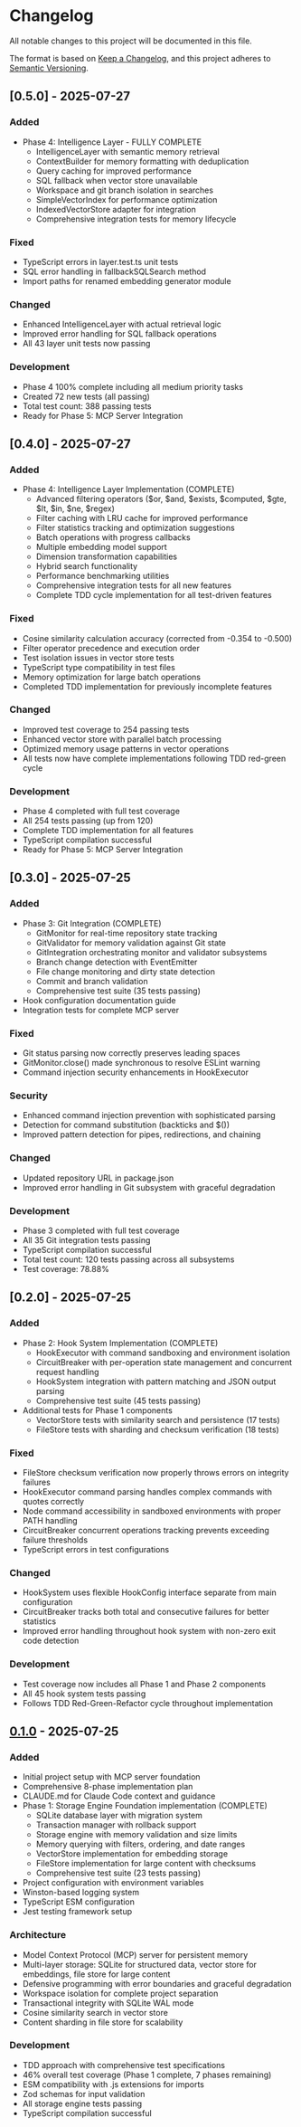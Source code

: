 # Changelog

All notable changes to this project will be documented in this file.

The format is based on [Keep a Changelog](https://keepachangelog.com/en/1.0.0/),
and this project adheres to [Semantic Versioning](https://semver.org/spec/v2.0.0.html).

## [0.5.0] - 2025-07-27

### Added
- Phase 4: Intelligence Layer - FULLY COMPLETE
  - IntelligenceLayer with semantic memory retrieval
  - ContextBuilder for memory formatting with deduplication
  - Query caching for improved performance
  - SQL fallback when vector store unavailable
  - Workspace and git branch isolation in searches
  - SimpleVectorIndex for performance optimization
  - IndexedVectorStore adapter for integration
  - Comprehensive integration tests for memory lifecycle

### Fixed
- TypeScript errors in layer.test.ts unit tests
- SQL error handling in fallbackSQLSearch method
- Import paths for renamed embedding generator module

### Changed
- Enhanced IntelligenceLayer with actual retrieval logic
- Improved error handling for SQL fallback operations
- All 43 layer unit tests now passing

### Development
- Phase 4 100% complete including all medium priority tasks
- Created 72 new tests (all passing)
- Total test count: 388 passing tests
- Ready for Phase 5: MCP Server Integration

## [0.4.0] - 2025-07-27

### Added
- Phase 4: Intelligence Layer Implementation (COMPLETE)
  - Advanced filtering operators ($or, $and, $exists, $computed, $gte, $lt, $in, $ne, $regex)
  - Filter caching with LRU cache for improved performance  
  - Filter statistics tracking and optimization suggestions
  - Batch operations with progress callbacks
  - Multiple embedding model support
  - Dimension transformation capabilities
  - Hybrid search functionality
  - Performance benchmarking utilities
  - Comprehensive integration tests for all new features
  - Complete TDD cycle implementation for all test-driven features

### Fixed
- Cosine similarity calculation accuracy (corrected from -0.354 to -0.500)
- Filter operator precedence and execution order
- Test isolation issues in vector store tests
- TypeScript type compatibility in test files  
- Memory optimization for large batch operations
- Completed TDD implementation for previously incomplete features

### Changed
- Improved test coverage to 254 passing tests
- Enhanced vector store with parallel batch processing
- Optimized memory usage patterns in vector operations
- All tests now have complete implementations following TDD red-green cycle

### Development
- Phase 4 completed with full test coverage
- All 254 tests passing (up from 120)
- Complete TDD implementation for all features
- TypeScript compilation successful
- Ready for Phase 5: MCP Server Integration

## [0.3.0] - 2025-07-25

### Added
- Phase 3: Git Integration (COMPLETE)
  - GitMonitor for real-time repository state tracking
  - GitValidator for memory validation against Git state
  - GitIntegration orchestrating monitor and validator subsystems
  - Branch change detection with EventEmitter
  - File change monitoring and dirty state detection
  - Commit and branch validation
  - Comprehensive test suite (35 tests passing)
- Hook configuration documentation guide
- Integration tests for complete MCP server

### Fixed
- Git status parsing now correctly preserves leading spaces
- GitMonitor.close() made synchronous to resolve ESLint warning
- Command injection security enhancements in HookExecutor

### Security
- Enhanced command injection prevention with sophisticated parsing
- Detection for command substitution (backticks and $())
- Improved pattern detection for pipes, redirections, and chaining

### Changed
- Updated repository URL in package.json
- Improved error handling in Git subsystem with graceful degradation

### Development
- Phase 3 completed with full test coverage
- All 35 Git integration tests passing
- TypeScript compilation successful
- Total test count: 120 tests passing across all subsystems
- Test coverage: 78.88%

## [0.2.0] - 2025-07-25

### Added
- Phase 2: Hook System Implementation (COMPLETE)
  - HookExecutor with command sandboxing and environment isolation
  - CircuitBreaker with per-operation state management and concurrent request handling
  - HookSystem integration with pattern matching and JSON output parsing
  - Comprehensive test suite (45 tests passing)
- Additional tests for Phase 1 components
  - VectorStore tests with similarity search and persistence (17 tests)
  - FileStore tests with sharding and checksum verification (18 tests)

### Fixed
- FileStore checksum verification now properly throws errors on integrity failures
- HookExecutor command parsing handles complex commands with quotes correctly
- Node command accessibility in sandboxed environments with proper PATH handling
- CircuitBreaker concurrent operations tracking prevents exceeding failure thresholds
- TypeScript errors in test configurations

### Changed
- HookSystem uses flexible HookConfig interface separate from main configuration
- CircuitBreaker tracks both total and consecutive failures for better statistics
- Improved error handling throughout hook system with non-zero exit code detection

### Development
- Test coverage now includes all Phase 1 and Phase 2 components
- All 45 hook system tests passing
- Follows TDD Red-Green-Refactor cycle throughout implementation

## [0.1.0] - 2025-07-25

### Added
- Initial project setup with MCP server foundation
- Comprehensive 8-phase implementation plan
- CLAUDE.md for Claude Code context and guidance
- Phase 1: Storage Engine Foundation implementation (COMPLETE)
  - SQLite database layer with migration system
  - Transaction manager with rollback support
  - Storage engine with memory validation and size limits
  - Memory querying with filters, ordering, and date ranges
  - VectorStore implementation for embedding storage
  - FileStore implementation for large content with checksums
  - Comprehensive test suite (23 tests passing)
- Project configuration with environment variables
- Winston-based logging system
- TypeScript ESM configuration
- Jest testing framework setup

### Architecture
- Model Context Protocol (MCP) server for persistent memory
- Multi-layer storage: SQLite for structured data, vector store for embeddings, file store for large content
- Defensive programming with error boundaries and graceful degradation
- Workspace isolation for complete project separation
- Transactional integrity with SQLite WAL mode
- Cosine similarity search in vector store
- Content sharding in file store for scalability

### Development
- TDD approach with comprehensive test specifications
- 46% overall test coverage (Phase 1 complete, 7 phases remaining)
- ESM compatibility with .js extensions for imports
- Zod schemas for input validation
- All storage engine tests passing
- TypeScript compilation successful

[0.1.0]: https://github.com/jbbrack03/Claude_Code_Memory_MCP/releases/tag/v0.1.0